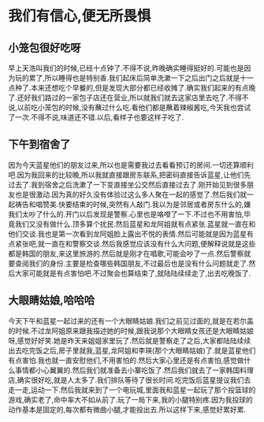 # 我们有信心,便无所畏惧

## 小笼包很好吃呀

早上天浩叫我们的时候,已经十点钟了.不得不说,昨晚确实睡得挺好的.可能也是因为玩的累了,所以睡得也是特别香.我们起床后简单洗漱一下之后出门之后就是十一点种了.本来还想吃个早餐的,但是发现大部分都已经收摊了.确实我们起来的有点晚了.还好我们路过的一家包子店还在营业,所以就我们就去这家店里去吃了.不得不说,以前吃小笼包的时候,没有蘸过什么吃.看他们都是蘸着辣椒酱吃,今天我也尝试了一次.不得不说,味道还不错.以后,看样子也要这样子吃了.

## 下午到宿舍了

因为今天蓝星他们的朋友过来,所以也是需要我过去看看预订的房间.一切还算顺利吧.因为我回来的比较晚,所以我就直接跟房东联系,把密码直接告诉蓝星,让他们先过去了.我到宿舍之后洗漱了一下变直接坐公交然后直接过去了.刚开始见到很多朋友也是很激动.因为真的好久没有体验过这么多人聚在一起的感觉了.然后我们就一起祷告和唱赞美.快要结束的时候,突然有人敲门.我以为是邻居或者房东什么的,嫌我们太吵了什么的.开门以后发现是警察.心里也是咯噔了一下.不过也不用害怕,毕竟我们又没有做什么.顶多算个扰民.然后蓝星和龙阿姐就有点紧张.蓝星就一直在和他们交谈.我也是第一次看到龙阿姐脸上露出不悦的表情.然后可能就是因为蓝星有点紧张吧,就一直在和警察交谈.然后我感觉应该没有什么大问题,便解释说就是这些都是韩国的朋友,来这里旅游的.然后就是刚才在唱歌,可能会吵了一点.然后警察就要查阅我们的身份.主要是检查哪些韩国朋友,不过最后也是没有什么问题就走了.然后大家可能就是有点害怕吧.不过聚会也算结束了,就陆陆续续走了,出去吃晚饭了.

## 大眼睛姑娘,哈哈哈

今天下午和蓝星一起过来的还有一个大眼睛姑娘.我们之前见过面的,就是在若尔盖的时候.不过龙阿姐原来跟我描述她的时候,跟我说那个大眼睛女孩还是大眼睛姑娘呀,感觉好好笑.她是昨天来姐姐家里玩了.然后就是警察走了之后,大家都陆陆续续出去吃完饭之后,房子里就我,蓝星,龙阿姐和李瑛(那个大眼睛姑娘)了.就是蓝星他们有点害怕.我也就一直安慰他们,不用害怕的.然后大家心里还是有点害怕,感觉做什么事情都小心翼翼的.然后我们就准备去小寨吃饭了.然后我们就去了一家韩国料理店,确实很好吃,就是人太多了.我们排队等待了很长时间.吃完饭后蓝星提议我们去走一走,运动一下.然后我就来到了一个电玩城,里面我和蓝星一起玩了那个投篮球的游戏,确实老了,命中率大不如从前了.玩了一局下来,我的小腿特别疼.因为我投球的动作基本是固定的,每次都有微曲小腿,才能投出去.所以这样下来,感觉好累好累.
